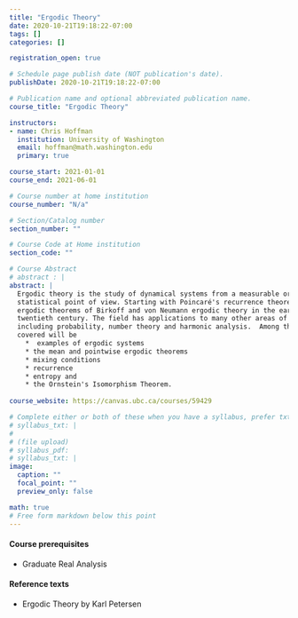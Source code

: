 ```yaml
---
title: "Ergodic Theory"
date: 2020-10-21T19:18:22-07:00
tags: []
categories: []

registration_open: true

# Schedule page publish date (NOT publication's date).
publishDate: 2020-10-21T19:18:22-07:00

# Publication name and optional abbreviated publication name.
course_title: "Ergodic Theory"

instructors:
- name: Chris Hoffman
  institution: University of Washington
  email: hoffman@math.washington.edu
  primary: true

course_start: 2021-01-01
course_end: 2021-06-01

# Course number at home institution
course_number: "N/a"

# Section/Catalog number
section_number: ""

# Course Code at Home institution
section_code: ""

# Course Abstract
# abstract : |
abstract: |
  Ergodic theory is the study of dynamical systems from a measurable or
  statistical point of view. Starting with Poincaré's recurrence theorem and the
  ergodic theorems of Birkoff and von Neumann ergodic theory in the early
  twentieth century. The field has applications to many other areas of mathematics
  including probability, number theory and harmonic analysis.  Among the topics
  covered will be
    *  examples of ergodic systems
    * the mean and pointwise ergodic theorems
    * mixing conditions
    * recurrence
    * entropy and
    * the Ornstein's Isomorphism Theorem.
  
course_website: https://canvas.ubc.ca/courses/59429

# Complete either or both of these when you have a syllabus, prefer txt!
# syllabus_txt: |
#
# (file upload)
# syllabus_pdf:
# syllabus_txt: |
image:
  caption: ""
  focal_point: ""
  preview_only: false

math: true
# Free form markdown below this point
---
```

#### Course prerequisites
 * Graduate Real Analysis

#### Reference texts
 * Ergodic Theory by Karl Petersen
